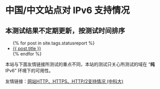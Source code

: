 ---
---

# 中国/中文站点对 IPv6 支持情况

## 本测试结果不定期更新，按测试时间排序

<ul>
  {% for post in site.tags.statusreport %}
    <li>
      <a href="{{ post.url }}">{{ post.title }}</a>
    </li>
  {% endfor %}
</ul>

本站与下面友情链接所测试的重点不同，本站的测试只关心所测试的域在 “**纯** IPv6” 环境下的可用性。

<p>友情链接：<a href="https://ipv6.ustc.edu.cn/" target="_blank">网站HTTP、HTTPS、HTTP/2支持情况&nbsp;(中科大)</a></p>
